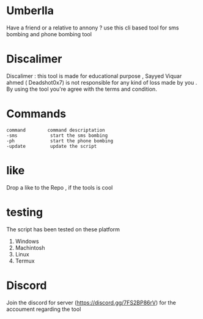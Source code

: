 # Umberlla
Have a friend or a relative to annony ? use this cli based tool for sms bombing and phone bombing tool 
# Discalimer 
Discalimer : this tool is made for educational purpose , Sayyed Viquar ahmed ( Deadshot0x7) is not responsible for any kind of loss made by you . 
By using the tool you're agree with the terms and condition.
# Commands 
```
command        command descriptation 
-sms            start the sms bombing 
-ph             start the phone bombing
-update         update the script 

```
# like
Drop a like to the Repo , if the tools is cool
# testing
The script  has been tested on these platform 
1. Windows
2. Machintosh 
3. Linux 
4. Termux

# Discord 
Join the discord for server (https://discord.gg/7FS2BP86rV) for the accoument regarding the tool
